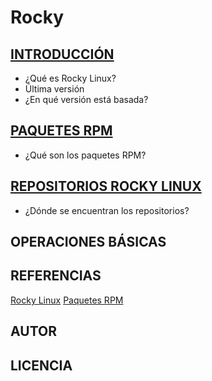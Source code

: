 # Rocky

## [INTRODUCCIÓN](/contenidos/introduccion.md)
- ¿Qué es Rocky Linux?
- Última versión
- ¿En qué versión está basada?

## [PAQUETES RPM](/contenidos/paquetes.md)
- ¿Qué son los paquetes RPM?

## [REPOSITORIOS ROCKY LINUX](/contenidos/repositorios.md)
- ¿Dónde se encuentran los repositorios?

## OPERACIONES BÁSICAS

## REFERENCIAS
[Rocky Linux](https://rockylinux.org)
[Paquetes RPM](https://es.wikipedia.org/wiki/RPM_Package_Manager)
## AUTOR

## LICENCIA
